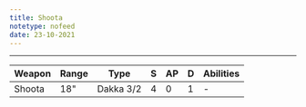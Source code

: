 ```yaml
---
title: Shoota
notetype: nofeed
date: 23-10-2021
---
```


---

| Weapon | Range | Type      | S   | AP  | D   | Abilities |
| ------ | ----- | --------- | --- | --- | --- | --------- |
| Shoota | 18"   | Dakka 3/2 | 4   | 0   | 1   | -         |